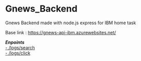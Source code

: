 # Gnews_Backend #
Gnews Backend made with node.js express for IBM home task

Base link : https://gnews-api-ibm.azurewebsites.net/

***Enpoints***<br/> 
[- /logs/search](https://gnews-api-ibm.azurewebsites.net/logs/search)<br/> 
[- /logs/click](https://gnews-api-ibm.azurewebsites.net/logs/click)

